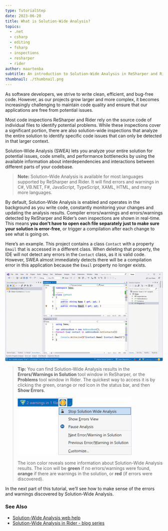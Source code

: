 ```yaml
---
type: TutorialStep
date: 2023-06-20
title: What is Solution-Wide Analysis?
topics:
  - .net
  - csharp
  - editing
  - fsharp
  - inspections
  - resharper
  - rider
author: maartenba
subtitle: An introduction to Solution-Wide Analysis in ReSharper and Rider.
thumbnail: ./thumbnail.png
---
```


As software developers, we strive to write clean, efficient, and bug-free code. However, as our projects grow larger and more complex, it becomes increasingly challenging to maintain code quality and ensure that our applications are free from potential issues.

Most code inspections ReSharper and Rider rely on the source code of individual files to identify potential problems. While these inspections cover a significant portion, there are also solution-wide inspections that analyze the entire solution to identify specific code issues that can only be detected in that larger context.

Solution-Wide Analysis (SWEA) lets you analyze your entire solution for potential issues, code smells, and performance bottlenecks by using the available information about interdependencies and interactions between different parts of your codebase.

> **Note:** Solution-Wide Analysis is available for most languages supported by ReSharper and Rider. It will find errors and warnings in C#, VB.NET, F#, JavaScript, TypeScript, XAML, HTML, and many more languages.

By default, Solution-Wide Analysis is enabled and operates in the background as you write code, constantly monitoring your changes and updating the analysis results. Compiler errors/warnings and errors/warnings detected by ReSharper and Rider’s own inspections are shown in real-time. This means **you don't have to open each file separately just to make sure your solution is error-free**, or trigger a compilation after each change to see what is going on.

Here’s an example. This project contains a class `Contact` with a property `Email` that is accessed in a different class. When deleting that property, the IDE will not detect any errors in the `Contact` class, as it is valid code. However, SWEA almost immediately detects there will be a compilation error in this application because the `Email` property no longer exists.

![ReSharper Solution-Wide Analysis](resharper-solution-wide-analysis.gif)

<!--![Rider Solution-Wide Analysis](rider-solution-wide-analysis.gif)-->

> **Tip:** You can find Solution-Wide Analysis results in the **Errors/Warnings in Solution** tool window in ReSharper, or the **Problems** tool window in Rider. The quickest way to access it is by clicking the green, orange or red icon in the status bar, and then **Show Errors**.
>
> <img alt="Solution-Wide Analysis status bar icon" src="status-bar-icon.png" width="364" height="184"/>
>
> The icon color reveals some information about Solution-Wide Analysis results. The icon will be **green** if no errors/warnings were found, **orange** if there are warnings in the solution, or **red** (if errors were discovered).

In the next part of this tutorial, we’ll see how to make sense of the errors and warnings discovered by Solution-Wide Analysis.

### See Also

- [Solution-Wide Analysis web help](https://www.jetbrains.com/help/resharper/Code_Analysis__Solution-Wide_Analysis.html)
- [Solution-Wide Analysis in Rider - blog series](https://blog.jetbrains.com/dotnet/2018/05/21/solution-wide-analysis-rider/)
